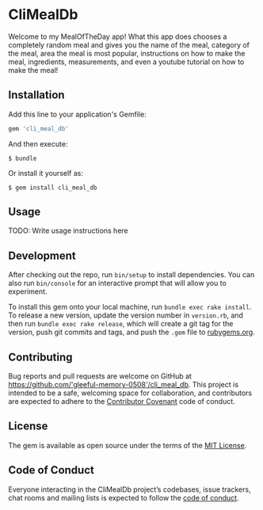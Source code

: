 # CliMealDb

Welcome to my MealOfTheDay app! What this app does chooses a completely random meal and gives you the name of the meal, category of the meal, area the meal is most popular, instructions on how to make the meal, ingredients, measurements, and even a youtube tutorial on how to make the meal!

## Installation

Add this line to your application's Gemfile:

```ruby
gem 'cli_meal_db'
```

And then execute:

    $ bundle

Or install it yourself as:

    $ gem install cli_meal_db

## Usage

TODO: Write usage instructions here

## Development

After checking out the repo, run `bin/setup` to install dependencies. You can also run `bin/console` for an interactive prompt that will allow you to experiment.

To install this gem onto your local machine, run `bundle exec rake install`. To release a new version, update the version number in `version.rb`, and then run `bundle exec rake release`, which will create a git tag for the version, push git commits and tags, and push the `.gem` file to [rubygems.org](https://rubygems.org).

## Contributing

Bug reports and pull requests are welcome on GitHub at https://github.com/'gleeful-memory-0508'/cli_meal_db. This project is intended to be a safe, welcoming space for collaboration, and contributors are expected to adhere to the [Contributor Covenant](http://contributor-covenant.org) code of conduct.

## License

The gem is available as open source under the terms of the [MIT License](https://opensource.org/licenses/MIT).

## Code of Conduct

Everyone interacting in the CliMealDb project’s codebases, issue trackers, chat rooms and mailing lists is expected to follow the [code of conduct](https://github.com/'gleeful-memory-0508'/cli_meal_db/blob/master/CODE_OF_CONDUCT.md).
